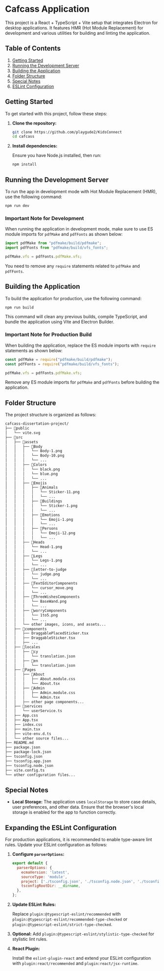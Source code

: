 # Cafcass Application

This project is a React + TypeScript + Vite setup that integrates Electron for desktop applications. It features HMR (Hot Module Replacement) for development and various utilities for building and linting the application.

## Table of Contents

1. [Getting Started](#getting-started)
2. [Running the Development Server](#running-the-development-server)
3. [Building the Application](#building-the-application)
4. [Folder Structure](#folder-structure)
5. [Special Notes](#special-notes)
6. [ESLint Configuration](#eslint-configuration)

## Getting Started

To get started with this project, follow these steps:

1. **Clone the repository:**

   ```bash
   git clone https://github.com/playgude2/KidsConnect
   cd cafcass
   ```

2. **Install dependencies:**

   Ensure you have Node.js installed, then run:

   ```bash
   npm install
   ```

## Running the Development Server

To run the app in development mode with Hot Module Replacement (HMR), use the following command:

```bash
npm run dev
```

### Important Note for Development

When running the application in development mode, make sure to use ES module imports for `pdfMake` and `pdfFonts` as shown below:

```typescript
import pdfMake from "pdfmake/build/pdfmake";
import pdfFonts from "pdfmake/build/vfs_fonts";

pdfMake.vfs = pdfFonts.pdfMake.vfs;
```

You need to remove any `require` statements related to `pdfMake` and `pdfFonts`.

## Building the Application

To build the application for production, use the following command:

```bash
npm run build
```

This command will clean any previous builds, compile TypeScript, and bundle the application using Vite and Electron Builder.

### Important Note for Production Build

When building the application, replace the ES module imports with `require` statements as shown below:

```javascript
const pdfMake = require("pdfmake/build/pdfmake");
const pdfFonts = require("pdfmake/build/vfs_fonts");

pdfMake.vfs = pdfFonts.pdfMake.vfs;
```

Remove any ES module imports for `pdfMake` and `pdfFonts` before building the application.

## Folder Structure

The project structure is organized as follows:

```bash
cafcass-dissertation-project/
├── 📁public
│   └── vite.svg
├── 📁src
│   ├── 📁assets
│   │   ├── 📁Body
│   │   │   └── Body-1.png
│   │   │   └── Body-10.png
│   │   │   └── ...
│   │   ├── 📁Colors
│   │   │   └── black.png
│   │   │   └── blue.png
│   │   │   └── ...
│   │   ├── 📁Emojis
│   │   │   ├── 📁Animals
│   │   │   │   └── Sticker-11.png
│   │   │   │   └── ...
│   │   │   ├── 📁Buildings
│   │   │   │   └── Sticker-1.png
│   │   │   │   └── ...
│   │   │   ├── 📁Emotions
│   │   │   │   └── Emoji-1.png
│   │   │   │   └── ...
│   │   │   ├── 📁Persons
│   │   │   │   └── Emoji-12.png
│   │   │   │   └── ...
│   │   ├── 📁Heads
│   │   │   └── Head-1.png
│   │   │   └── ...
│   │   ├── 📁Legs
│   │   │   └── Legs-1.png
│   │   │   └── ...
│   │   ├── 📁letter-to-judge
│   │   │   └── judge.png
│   │   │   └── ...
│   │   ├── 📁TextEditorComponents
│   │   │   └── cursor_move.png
│   │   │   └── ...
│   │   ├── 📁ThreeWishesComponents
│   │   │   └── BaseWand.png
│   │   │   └── ...
│   │   ├── 📁worryComponents
│   │   │   └── 1to5.png
│   │   │   └── ...
│   │   └── other images, icons, and assets...
│   ├── 📁components
│   │   ├── DraggablePlacedSticker.tsx
│   │   ├── DraggableSticker.tsx
│   │   ├── ...
│   ├── 📁locales
│   │   ├── 📁cy
│   │   │   └── translation.json
│   │   ├── 📁en
│   │   │   └── translation.json
│   ├── 📁Pages
│   │   ├── 📁About
│   │   │   ├── About.module.css
│   │   │   └── About.tsx
│   │   ├── 📁Admin
│   │   │   ├── Admin.module.css
│   │   │   └── Admin.tsx
│   │   ├── other page components...
│   ├── 📁services
│   │   └── userService.ts
│   ├── App.css
│   ├── App.tsx
│   ├── index.css
│   ├── main.tsx
│   ├── vite-env.d.ts
│   └── other source files...
├── README.md
├── package.json
├── package-lock.json
├── tsconfig.json
├── tsconfig.app.json
├── tsconfig.node.json
├── vite.config.ts
└── other configuration files...
```

## Special Notes

- **Local Storage:** The application uses `localStorage` to store case details, user preferences, and other data. Ensure that the browser's local storage is enabled for the app to function correctly.

## Expanding the ESLint Configuration

For production applications, it is recommended to enable type-aware lint rules. Update your ESLint configuration as follows:

1. **Configure `parserOptions`:**

   ```javascript
   export default {
     parserOptions: {
       ecmaVersion: 'latest',
       sourceType: 'module',
       project: ['./tsconfig.json', './tsconfig.node.json', './tsconfig.app.json'],
       tsconfigRootDir: __dirname,
     },
   };
   ```

2. **Update ESLint Rules:**

   Replace `plugin:@typescript-eslint/recommended` with `plugin:@typescript-eslint/recommended-type-checked` or `plugin:@typescript-eslint/strict-type-checked`.

3. **Optional:** Add `plugin:@typescript-eslint/stylistic-type-checked` for stylistic lint rules.

4. **React Plugin:**

   Install the `eslint-plugin-react` and extend your ESLint configuration with `plugin:react/recommended` and `plugin:react/jsx-runtime`.